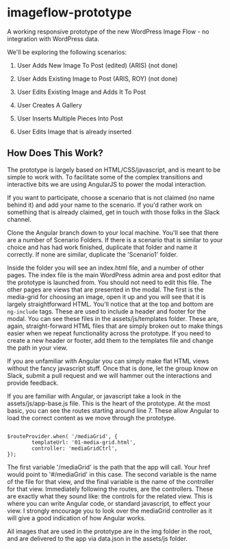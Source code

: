 imageflow-prototype
===================

A working responsive prototype of the new WordPress Image Flow - no integration with WordPress data.

We'll be exploring the following scenarios:

1. User Adds New Image To Post (edited) (ARIS) (not done)

2. User Adds Existing Image to Post (ARIS, ROY) (not done)

3. User Edits Existing Image and Adds It To Post

4. User Creates A Gallery

5. User Inserts Multiple Pieces Into Post

6. User Edits Image that is already inserted

<h2>How Does This Work?</h2>
The prototype is largely based on HTML/CSS/javascript, and is meant to be simple to work with. To facilitate some of the complex transitions and interactive bits we are using AngularJS to power the modal interaction.

If you want to participate, choose a scenario that is not claimed (no name behind it) and add your name to the scenario. If you'd rather work on something that is already claimed, get in touch with those folks in the Slack channel.

Clone the Angular branch down to your local machine. You'll see that there are a number of Scenario Folders. If there is a scenario that is similar to your choice and has had work finished, duplicate that folder and name it correctly. If none are similar, duplicate the 'Scenario1' folder.

Inside the folder you will see an index.html file, and a number of other pages. The index file is the main WordPress admin area and post editor that the prototype is launched from. You should not need to edit this file. The other pages are views that are presented in the modal. The first is the media-grid for choosing an image, open it up and you will see that it is largely straightforward HTML. You'll notice that at the top and bottom are <code>ng-include</code> tags. These are used to include a header and footer for the modal. You can see these files in the assets/js/templates folder. These are, again, straight-forward HTML files that are simply broken out to make things easier when we repeat functionality across the prototype. If you need to create a new header or footer, add them to the templates file and change the path in your view.

If you are unfamiliar with Angular you can simply make flat HTML views without the fancy javascript stuff. Once that is done, let the group know on Slack, submit a pull request and we will hammer out the interactions and provide feedback.

If you are familiar with Angular, or javascript take a look in the assets/js/app-base.js file. This is the heart of the prototype. At the most basic, you can see the routes starting around line 7. These allow Angular to load the correct content as we move through the prototype.

<code>
$routeProvider.when( '/mediaGrid', {
		templateUrl: '01-media-grid.html',
		controller: 'mediaGridCtrl',
});
</code>

The first variable '/mediaGrid' is the path that the app will call. Your href would point to '#/mediaGrid' in this case. The second variable is the name of the file for that view, and the final variable is the name of the controller for that view. Immediately following the routes, are the controllers. These are exactly what they sound like: the controls for the related view. This is where you can write Angular code, or standard javascript, to effect your view. I strongly encourage you to look over the mediaGrid controller as it will give a good indication of how Angular works.

All images that are used in the prototype are in the img folder in the root, and are delivered to the app via data.json in the assets/js folder.